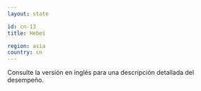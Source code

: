 ```yaml
---
layout: state

id: cn-13
title: Hebei

region: asia
country: cn
---
```


Consulte la versión en inglés para una descripción detallada del desempeño.